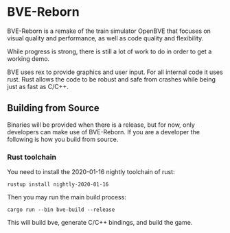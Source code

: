 # BVE-Reborn

BVE-Reborn is a remake of the train simulator OpenBVE that focuses on visual quality and
performance, as well as code quality and flexibility.

While progress is strong, there is still a lot of work to do in order to get a working
demo.

BVE uses rex to provide graphics and user input. For all
internal code it uses rust. Rust allows the code to be robust and safe from crashes
while being just as fast as C/C++.

## Building from Source

Binaries will be provided when there is a release, but for now, only developers can
make use of BVE-Reborn. If you are a developer the following is how you build from source.

### Rust toolchain

You need to install the 2020-01-16 nightly toolchain of rust:

```
rustup install nightly-2020-01-16
```

Then you may run the main build process:

```
cargo run --bin bve-build --release
```

This will build bve, generate C/C++ bindings, and build the game.
